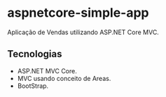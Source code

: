 # aspnetcore-simple-app
Aplicação de Vendas utilizando ASP.NET Core MVC.

## Tecnologias
* ASP.NET MVC Core.
* MVC usando conceito de Areas.
* BootStrap.
